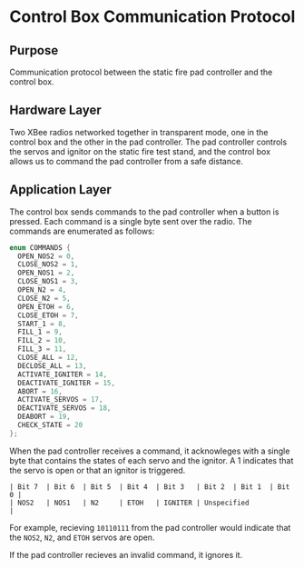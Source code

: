 # Control Box Communication Protocol

## Purpose

Communication protocol between the static fire pad controller and the control box.

## Hardware Layer

Two XBee radios networked together in transparent mode, one in the control box and the other in the pad controller. The pad controller controls the servos and ignitor on the static fire test stand, and the control box allows us to command the pad controller from a safe distance.

## Application Layer

The control box sends commands to the pad controller when a button is pressed. Each command is a single byte sent over the radio. The commands are enumerated as follows:

```C
enum COMMANDS {
  OPEN_NOS2 = 0,
  CLOSE_NOS2 = 1,
  OPEN_NOS1 = 2,
  CLOSE_NOS1 = 3,
  OPEN_N2 = 4,
  CLOSE_N2 = 5,
  OPEN_ETOH = 6,
  CLOSE_ETOH = 7,
  START_1 = 8,
  FILL_1 = 9,
  FILL_2 = 10,
  FILL_3 = 11,
  CLOSE_ALL = 12,
  DECLOSE_ALL = 13,
  ACTIVATE_IGNITER = 14,
  DEACTIVATE_IGNITER = 15,
  ABORT = 16,
  ACTIVATE_SERVOS = 17,
  DEACTIVATE_SERVOS = 18,
  DEABORT = 19,
  CHECK_STATE = 20
};
```

When the pad controller receives a command, it acknowleges with a single byte that contains the states of each servo and the ignitor. A 1 indicates that the servo is open or that an ignitor is triggered.
```
| Bit 7  | Bit 6  | Bit 5  | Bit 4  | Bit 3   | Bit 2  | Bit 1  | Bit 0 |
| NOS2   | NOS1   | N2     | ETOH   | IGNITER | Unspecified             |
```

For example, recieving `10110111` from the pad controller would indicate that the `NOS2`, `N2`, and `ETOH` servos are open.

If the pad controller recieves an invalid command, it ignores it.
